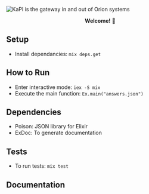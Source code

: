 ![KaPI is the gateway in and out of Orion systems](https://cdn.breakroom.cc/images/breakroom-logo--social-sharing-4adb0ee71378a289a052098a125c7e9e.png)

<p align="center"><b>Welcome!</b> 👐️</p>

## Setup

- Install dependancies: `mix deps.get`

## How to Run

- Enter interactive mode: `iex -S mix`
- Execute the main function: `Ex.main("answers.json")`

## Dependencies

- Poison: JSON library for Elixir
- ExDoc: To generate documentation

## Tests

- To run tests: `mix test`

## Documentation
